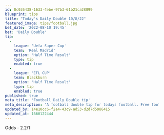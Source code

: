 ```yaml
---
id: 8c036438-1633-4ebe-97b3-61b21ca28099
blueprint: tips
title: "Today's Daily Double 10/8/22"
featured_image: tips/football.jpg
bet_date: '2022-08-10 19:45'
bet: 'Daily Double'
tip:
  -
    league: 'Uefa Super Cup'
    team: 'Real Madrid'
    option: 'Half Time Result'
    type: tip
    enabled: true
  -
    league: 'EFL CUP'
    team: Blackburn
    option: 'Half Time Result'
    type: tip
    enabled: true
published: true
meta_title: 'Football Daily Double tip'
meta_description: 'A football double tip for todays football. Free football tips. Beating the bookies with our tips.'
updated_by: 14e10cc6-f2a4-43c9-ad53-d2d7d5986415
updated_at: 1660122444
---
```

Odds - 2.2/1